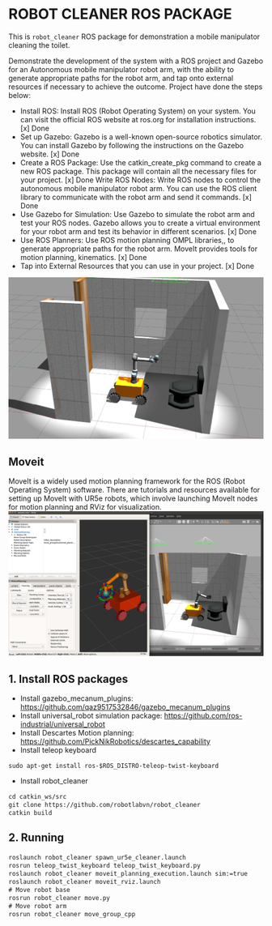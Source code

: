 # ROBOT CLEANER ROS PACKAGE

This is ``robot_cleaner`` ROS package for demonstration a mobile manipulator cleaning the toilet.

Demonstrate the development of the system with a ROS project and Gazebo for an Autonomous mobile manipulator robot arm, with the ability to generate appropriate paths for the robot arm, and tap onto external resources if necessary to achieve the outcome.
Project have done the steps below:
- Install ROS: Install ROS (Robot Operating System) on your system. You can visit the official ROS website at ros.org for installation instructions. [x] Done
- Set up Gazebo: Gazebo is a well-known open-source robotics simulator. You can install Gazebo by following the instructions on the Gazebo website. [x] Done
- Create a ROS Package: Use the catkin_create_pkg command to create a new ROS package. This package will contain all the necessary files for your project. [x] Done
Write ROS Nodes: Write ROS nodes to control the autonomous mobile manipulator robot arm. You can use the ROS client library to communicate with the robot arm and send it commands. [x] Done
- Use Gazebo for Simulation: Use Gazebo to simulate the robot arm and test your ROS nodes. Gazebo allows you to create a virtual environment for your robot arm and test its behavior in different scenarios. [x] Done
- Use ROS Planners: Use ROS motion planning OMPL libraries,, to generate appropriate paths for the robot arm. MoveIt provides tools for motion planning, kinematics. [x] Done
- Tap into External Resources that you can use in your project. [x] Done

![robot cleaner](./fig/robot_cleaner_01.png)

## Moveit
MoveIt is a widely used motion planning framework for the ROS (Robot Operating System) software. There are tutorials and resources available for setting up MoveIt with UR5e robots, which involve launching MoveIt nodes for motion planning and RViz for visualization.
![robot cleaner Moveit](./fig/robot_cleaner_2.png)

## 1. Install ROS packages
-  Install gazebo_mecanum_plugins: https://github.com/qaz9517532846/gazebo_mecanum_plugins
- Install universal_robot simulation package: https://github.com/ros-industrial/universal_robot
- Install Descartes Motion planning: https://github.com/PickNikRobotics/descartes_capability
- Install teleop keyboard 
```
sudo apt-get install ros-$ROS_DISTRO-teleop-twist-keyboard
```

- Install robot_cleaner
```
cd catkin_ws/src
git clone https://github.com/robotlabvn/robot_cleaner
catkin build
```

## 2. Running 
```
roslaunch robot_cleaner spawn_ur5e_cleaner.launch
rosrun teleop_twist_keyboard teleop_twist_keyboard.py 
roslaunch robot_cleaner moveit_planning_execution.launch sim:=true
roslaunch robot_cleaner moveit_rviz.launch
# Move robot base
rosrun robot_cleaner move.py
# Move robot arm
rosrun robot_cleaner move_group_cpp
```

